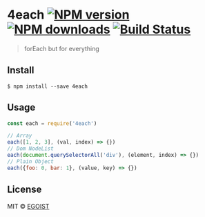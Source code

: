 # 4each [![NPM version](https://img.shields.io/npm/v/4each.svg)](https://npmjs.com/package/4each) [![NPM downloads](https://img.shields.io/npm/dm/4each.svg)](https://npmjs.com/package/4each) [![Build Status](https://img.shields.io/circleci/project/egoist/4each/master.svg)](https://circleci.com/gh/egoist/4each)

> forEach but for everything

## Install

```
$ npm install --save 4each
```

## Usage

```js
const each = require('4each')

// Array
each([1, 2, 3], (val, index) => {})
// Dom NodeList
each(document.querySelectorAll('div'), (element, index) => {})
// Plain Object
each({foo: 0, bar: 1}, (value, key) => {})
```

## License

MIT © [EGOIST](https://github.com/egoist)
